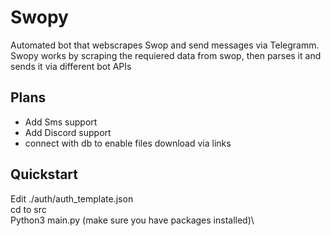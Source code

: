 # Swopy

Automated bot that webscrapes Swop and send messages via Telegramm.\
Swopy works by scraping the requiered data from swop, then parses it and sends it via different bot APIs

## Plans

- Add Sms support
- Add Discord support
- connect with db to enable files download via links

## Quickstart 
Edit ./auth/auth_template.json\
cd to src\
Python3 main.py (make sure you have packages installed)\
